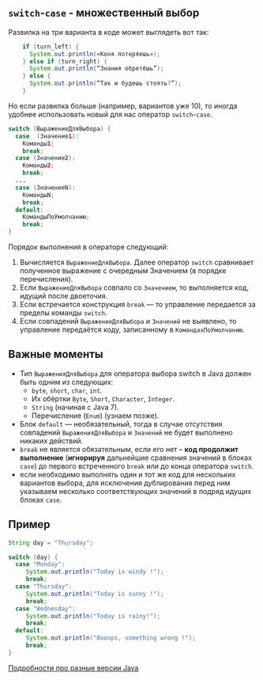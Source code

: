 ## `switch`-`case` - множественный выбор

Развилка на три варианта в коде может выглядеть вот так:

```java
    if (turn_left) {
      System.out.println(«Коня потеряешь»);
    } else if (turn_right) {
      System.out.println(“Знания обретёшь”);
    } else {
      System.out.println(“Так и будешь стоять?”);
    }
```

Но если развилка больше (например, вариантов уже 10), то иногда удобнее использовать новый для нас оператор `switch`-`case`.

```java
switch (ВыражениеДляВыбора) {
  case  (Значение1):
    Команды1;
    break;
  case (Значение2):
    Команды2;
    break;
  ...
  case (ЗначениеN):
    КомандыN;
    break;
  default:
    КомандыПоУмолчанию;
    break;
}
```

Порядок выполнения в операторе следующий:
1. Вычисляется `ВыражениеДляВыбора`. Далее оператор `switch` сравнивает полученное выражение с очередным Значением (в порядке перечисления).
1. Если `ВыражениеДляВыбора` совпало со `Значением`, то выполняется код, идущий после двоеточия.
1. Если встречается конструкция `break` — то управление передается за пределы команды `switch`.
1. Если совпадений `ВыражениеДляВыбора` и `Значений` не выявлено, то управление передаётся коду, записанному в `КомандахПоУмолчанию`.

## Важные моменты
- Тип `ВыраженияДляВыбора` для оператора выбора switch в Java должен быть одним из следующих:
    - `byte`, `short`, `char`, `int`.
    - Их обёртки `Byte`, `Short`, `Character`, `Integer`.
    - `String` (начиная с Java 7).
    - Перечисление (`Enum`) (узнаем позже).
- Блок `default` — необязательный, тогда в случае отсутствия совпадений `ВыраженияДляВыбора` и `Значений` не будет выполнено никаких действий.
- `break` не является обязательным, если его нет – **код продолжит выполнение** (**игнорируя** дальнейшие сравнения значений в блоках `case`) до первого встреченного `break` или до конца оператора `switch`.
- если необходимо выполнять один и тот же код для нескольких вариантов выбора, для исключения дублирования перед ним указываем несколько соответствующих значений в подряд идущих блоках `case`.

## Пример

```java
String day = "Thursday";

switch (day) {
  case "Monday":
     System.out.println("Today is windy !");
     break;
  case "Thursday":
     System.out.println("Today is sunny !");
     break;
  case "Wednesday":
     System.out.println("Today is rainy!");
     break;
  default:
     System.out.println("Oooops, something wrong !");
     break;
}
```

[Подробности про разные версии Java](https://javarush.com/groups/posts/operator-switch-v-java)

